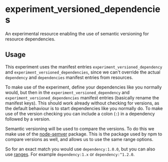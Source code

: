 # experiment_versioned_dependencies
An experimental resource enabling the use of semantic versioning for resource dependencies.

## Usage
This experiment uses the manifest entries `experiment_versioned_dependency` and `experiment_versioned_dependencies`, since we can't override the actual `dependency` and `dependencies` manifest entries from resources.

To make use of the experiment, define your dependencies like you normally would, but then in the `experiment_versioned_dependency` and `experiment_versioned_dependencies` manifest entries (basically rename the manifest keys). This should work already without checking for versions, as the default behaviour is to start dependencies like you normally do. To make use of the version checking you can include a colon (`:`) in a dependency followed by a version.

Semantic versioning will be used to compare the versions. To do this we make use of the [node-semver](https://github.com/npm/node-semver) package. This is the package used by npm to compare versions as well, and allows us to use the same range options.

So for an exact match you would use `dependency:1.0.0`, but you can also use [ranges](https://github.com/npm/node-semver?tab=readme-ov-file#ranges). For example `dependency:1.x` or `dependency:^1.2.0`.

